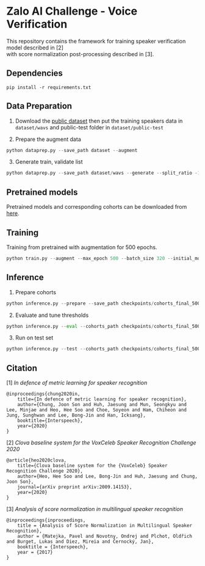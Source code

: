 # Zalo AI Challenge - Voice Verification
This repository contains the framework for training speaker verification model described in [2]  
with score normalization post-processing described in [3].

## Dependencies
```
pip install -r requirements.txt
```

## Data Preparation
1. Download the [public dataset](https://dl.challenge.zalo.ai/voice-verification/data/Train-Test-Data_v2.zip)
then put the training speakers data in `dataset/wavs` and public-test folder in `dataset/public-test`

2. Prepare the augment data  
```python
python dataprep.py --save_path dataset --augment
```

3. Generate train, validate list
```python
python dataprep.py --save_path dataset/wavs --generate --split_ratio -1
```

## Pretrained models
Pretrained models and corresponding cohorts can be downloaded from [here](https://drive.google.com/drive/folders/15FYmgHGKlF_JSyPGKfJzBRhQpBY5JcBw?usp=sharing).

## Training
Training from pretrained with augmentation for 500 epochs.
```python
python train.py --augment --max_epoch 500 --batch_size 320 --initial_model checkpoints/baseline_v2_ap.model
```

## Inference
1. Prepare cohorts
```python
python inference.py --prepare --save_path checkpoints/cohorts_final_500_f100.npy --initial_model checkpoints/final_500.model
```

2. Evaluate and tune thresholds
```python
python inference.py --eval --cohorts_path checkpoints/cohorts_final_500_f100.npy --initial_model checkpoints/final_500.model
```

3. Run on test set
```python
python inference.py --test --cohorts_path checkpoints/cohorts_final_500_f100.npy --test_threshold 1.7206447124481201 --test_path dataset --initial_model checkpoints/final_500.model
```

## Citation

[1] _In defence of metric learning for speaker recognition_
```
@inproceedings{chung2020in,
    title={In defence of metric learning for speaker recognition},
    author={Chung, Joon Son and Huh, Jaesung and Mun, Seongkyu and Lee, Minjae and Heo, Hee Soo and Choe, Soyeon and Ham, Chiheon and Jung, Sunghwan and Lee, Bong-Jin and Han, Icksang},
    booktitle={Interspeech},
    year={2020}
}
```

[2] _Clova baseline system for the VoxCeleb Speaker Recognition Challenge 2020_
```
@article{heo2020clova,
    title={Clova baseline system for the {VoxCeleb} Speaker Recognition Challenge 2020},
    author={Heo, Hee Soo and Lee, Bong-Jin and Huh, Jaesung and Chung, Joon Son},
    journal={arXiv preprint arXiv:2009.14153},
    year={2020}
}
```

[3] _Analysis of score normalization in multilingual speaker recognition_
```
@inproceedings{inproceedings,
    title = {Analysis of Score Normalization in Multilingual Speaker Recognition},
    author = {Matejka, Pavel and Novotny, Ondrej and Plchot, Oldřich and Burget, Lukas and Diez, Mireia and Černocký, Jan},
    booktitle = {Interspeech},
    year = {2017}
}
```

